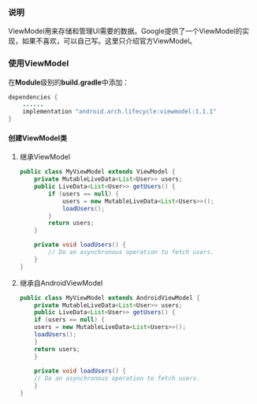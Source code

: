 ### 说明
ViewModel用来存储和管理UI需要的数据。Google提供了一个ViewModel的实现，如果不喜欢，可以自己写。这里只介绍官方ViewModel。

### 使用ViewModel
在**Module**级别的**build.gradle**中添加：

```java
dependencies {
    ......
    implementation "android.arch.lifecycle:viewmodel:1.1.1"
}
```

#### 创建ViewModel类

1. 继承ViewModel

    ```java
    public class MyViewModel extends ViewModel {
        private MutableLiveData<List<User>> users;
        public LiveData<List<User>> getUsers() {
            if (users == null) {
                users = new MutableLiveData<List<Users>>();
                loadUsers();
            }
            return users;
        }
    
        private void loadUsers() {
            // Do an asynchronous operation to fetch users.
        }
    }
    ```

2. 继承自AndroidViewModel

    ```java
    public class MyViewModel extends AndroidViewModel {
        private MutableLiveData<List<User>> users;
        public LiveData<List<User>> getUsers() {
        if (users == null) {
        users = new MutableLiveData<List<Users>>();
        loadUsers();
        }
        return users;
        }
        
        private void loadUsers() {
        // Do an asynchronous operation to fetch users.
        }
    }
    ```